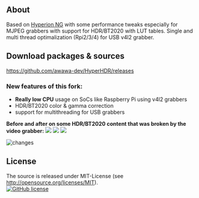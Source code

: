 ## About 

Based on [Hyperion NG](https://github.com/hyperion-project/hyperion.ng) with some performance tweaks especially for MJPEG grabbers with support for HDR/BT2020 with LUT tables. 
Single and multi thread optimalization (Rpi2/3/4) for USB v4l2 grabber.

## Download packages & sources

https://github.com/awawa-dev/HyperHDR/releases

### New features of this fork:

* <b>Really low CPU</b> usage on SoCs like Raspberry Pi using v4l2 grabbers
* HDR/BT2020 color & gamma correction
* support for multithreading for USB grabbers

<b>Before and after on some HDR/BT2020 content that was broken by the video grabber:</b>
<img src='https://i.postimg.cc/SRdv0VFd/compare0.png'/>
<img src='https://i.postimg.cc/7PncTPGz/compare1.png'/>
<img src='https://i.postimg.cc/9FXkP3Zn/compare2.png'/>


<img src='https://i.postimg.cc/RZnQtydk/changes.png' border='0' alt='changes'/>

## License
The source is released under MIT-License (see http://opensource.org/licenses/MIT).<br>
[![GitHub license](https://img.shields.io/badge/License-MIT-yellow.svg)](https://raw.githubusercontent.com/hyperion-project/hyperion.ng/master/LICENSE)

